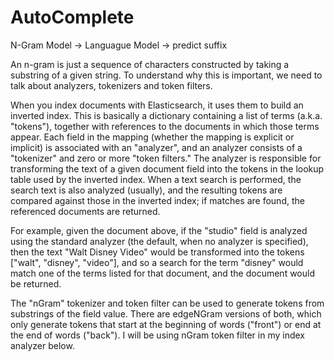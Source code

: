 # AutoComplete

N-Gram Model -> Languague Model -> predict suffix 

An n-gram is just a sequence of characters constructed by taking a substring of a given string. To understand why this is important, we need to talk about analyzers, tokenizers and token filters.

When you index documents with Elasticsearch, it uses them to build an inverted index. This is basically a dictionary containing a list of terms (a.k.a. "tokens"), together with references to the documents in which those terms appear. Each field in the mapping (whether the mapping is explicit or implicit) is associated with an "analyzer", and an analyzer consists of a "tokenizer" and zero or more "token filters." The analyzer is responsible for transforming the text of a given document field into the tokens in the lookup table used by the inverted index. When a text search is performed, the search text is also analyzed (usually), and the resulting tokens are compared against those in the inverted index; if matches are found, the referenced documents are returned.

For example, given the document above, if the "studio" field is analyzed using the standard analyzer (the default, when no analyzer is specified), then the text "Walt Disney Video" would be transformed into the tokens ["walt", "disney", "video"], and so a search for the term "disney" would match one of the terms listed for that document, and the document would be returned.

The "nGram" tokenizer and token filter can be used to generate tokens from substrings of the field value. There are edgeNGram versions of both, which only generate tokens that start at the beginning of words ("front") or end at the end of words ("back"). I will be using nGram token filter in my index analyzer below.
